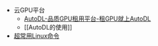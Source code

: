 - 云GPU平台
	- [AutoDL-品质GPU租用平台-租GPU就上AutoDL](https://www.autodl.com/home)
	- [[AutoDL的使用]]
- [超常用Linux命令](编程/工作相关/超常用Linux命令.md)
